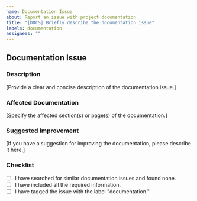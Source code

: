 ```yaml
---
name: Documentation Issue
about: Report an issue with project documentation
title: "[DOCS] Briefly describe the documentation issue"
labels: documentation
assignees: ""
---
```


## Documentation Issue

### Description

[Provide a clear and concise description of the documentation issue.]

### Affected Documentation

[Specify the affected section(s) or page(s) of the documentation.]

### Suggested Improvement

[If you have a suggestion for improving the documentation, please describe it here.]

### Checklist

- [ ] I have searched for similar documentation issues and found none.
- [ ] I have included all the required information.
- [ ] I have tagged the issue with the label "documentation."

<!-- Feel free to add any additional details that might help in understanding or resolving the documentation issue. -->
